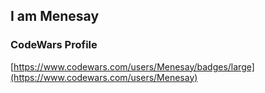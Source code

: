 ## I am Menesay

### CodeWars Profile
[https://www.codewars.com/users/Menesay/badges/large](https://www.codewars.com/users/Menesay)
